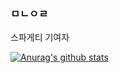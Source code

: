### ㅁㄴㅇㄹ

스파게티 기여자

[![Anurag's github stats](https://github-readme-stats.vercel.app/api?username=Pneuma714)](https://github.com/anuraghazra/github-readme-stats)

<!--
**Pneuma714/Pneuma714** is a ✨ _special_ ✨ repository because its `README.md` (this file) appears on your GitHub profile.

Here are some ideas to get you started:

- 🔭 I’m currently working on ...
- 🌱 I’m currently learning ...
- 👯 I’m looking to collaborate on ...
- 🤔 I’m looking for help with ...
- 💬 Ask me about ...
- 📫 How to reach me: ...
- 😄 Pronouns: ...
- ⚡ Fun fact: ...
-->
